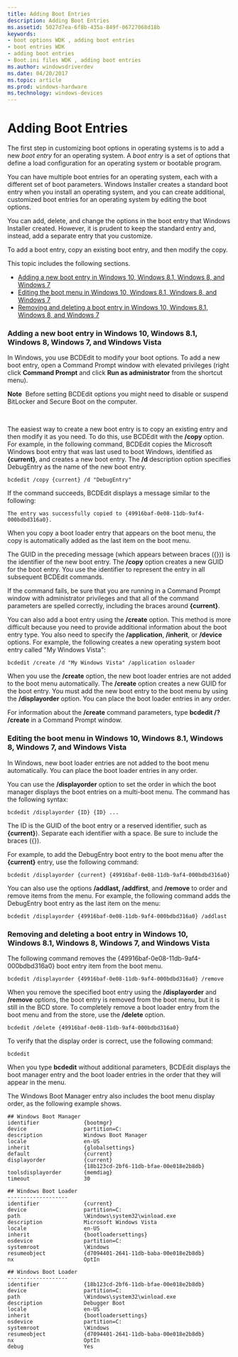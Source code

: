 ```yaml
---
title: Adding Boot Entries
description: Adding Boot Entries
ms.assetid: 5027d7ea-6f8b-435a-849f-06727068d18b
keywords:
- boot options WDK , adding boot entries
- boot entries WDK
- adding boot entries
- Boot.ini files WDK , adding boot entries
ms.author: windowsdriverdev
ms.date: 04/20/2017
ms.topic: article
ms.prod: windows-hardware
ms.technology: windows-devices
---
```


# Adding Boot Entries


The first step in customizing boot options in operating systems is to add a new *boot entry* for an operating system. A *boot entry* is a set of options that define a load configuration for an operating system or bootable program.

You can have multiple boot entries for an operating system, each with a different set of boot parameters. Windows Installer creates a standard boot entry when you install an operating system, and you can create additional, customized boot entries for an operating system by editing the boot options.

You can add, delete, and change the options in the boot entry that Windows Installer created. However, it is prudent to keep the standard entry and, instead, add a separate entry that you customize.

To add a boot entry, copy an existing boot entry, and then modify the copy.

This topic includes the following sections.

-   [Adding a new boot entry in Windows 10, Windows 8.1, Windows 8, and Windows 7](#adding-a-new-boot-entry-in-windows-vista-and-later)
-   [Editing the boot menu in Windows 10, Windows 8.1, Windows 8, and Windows 7](#editing-the-boot-menu-in-windows-vista-and-later)
-   [Removing and deleting a boot entry in Windows 10, Windows 8.1, Windows 8, and Windows 7](#removing-a-boot-entry-in-windows-vista-and-later)

### Adding a new boot entry in Windows 10, Windows 8.1, Windows 8, Windows 7, and Windows Vista <a name="adding-a-new-boot-entry-in-windows-vista-and-later"></a>

In Windows, you use BCDEdit to modify your boot options. To add a new boot entry, open a Command Prompt window with elevated privileges (right click **Command Prompt** and click **Run as administrator** from the shortcut menu).

**Note**  Before setting BCDEdit options you might need to disable or suspend BitLocker and Secure Boot on the computer.

 

The easiest way to create a new boot entry is to copy an existing entry and then modify it as you need. To do this, use BCDEdit with the **/copy** option. For example, in the following command, BCDEdit copies the Microsoft Windows boot entry that was last used to boot Windows, identified as **{current}**, and creates a new boot entry. The **/d** description option specifies DebugEntry as the name of the new boot entry.

```
bcdedit /copy {current} /d "DebugEntry"
```

If the command succeeds, BCDEdit displays a message similar to the following:

```
The entry was successfully copied to {49916baf-0e08-11db-9af4-000bdbd316a0}.
```

When you copy a boot loader entry that appears on the boot menu, the copy is automatically added as the last item on the boot menu.

The GUID in the preceding message (which appears between braces ({})) is the identifier of the new boot entry. The **/copy** option creates a new GUID for the boot entry. You use the identifier to represent the entry in all subsequent BCDEdit commands.

If the command fails, be sure that you are running in a Command Prompt window with administrator privileges and that all of the command parameters are spelled correctly, including the braces around **{current}**.

You can also add a boot entry using the **/create** option. This method is more difficult because you need to provide additional information about the boot entry type. You also need to specify the **/application**, **/inherit**, or **/device** options. For example, the following creates a new operating system boot entry called "My Windows Vista":

```
bcdedit /create /d "My Windows Vista" /application osloader
```

When you use the **/create** option, the new boot loader entries are not added to the boot menu automatically. The **/create** option creates a new GUID for the boot entry. You must add the new boot entry to the boot menu by using the **/displayorder** option. You can place the boot loader entries in any order.

For information about the **/create** command parameters, type **bcdedit /? /create** in a Command Prompt window.

### Editing the boot menu in Windows 10, Windows 8.1, Windows 8, Windows 7, and Windows Vista <a name="editing-the-boot-menu-in-windows-vista-and-later"></a>

In Windows, new boot loader entries are not added to the boot menu automatically. You can place the boot loader entries in any order.

You can use the **/displayorder** option to set the order in which the boot manager displays the boot entries on a multi-boot menu. The command has the following syntax:

```
bcdedit /displayorder {ID} {ID} ...
```

The ID is the GUID of the boot entry or a reserved identifier, such as **{current}**). Separate each identifier with a space. Be sure to include the braces ({}).

For example, to add the DebugEntry boot entry to the boot menu after the **{current}** entry, use the following command:

```
bcdedit /displayorder {current} {49916baf-0e08-11db-9af4-000bdbd316a0}
```

You can also use the options **/addlast, /addfirst**, and **/remove** to order and remove items from the menu. For example, the following command adds the DebugEntry boot entry as the last item on the menu:

```
bcdedit /displayorder {49916baf-0e08-11db-9af4-000bdbd316a0} /addlast
```

### Removing and deleting a boot entry in Windows 10, Windows 8.1, Windows 8, Windows 7, and Windows Vista <a name="removing-a-boot-entry-in-windows-vista-and-later"></a>

The following command removes the {49916baf-0e08-11db-9af4-000bdbd316a0} boot entry item from the boot menu.

```
bcdedit /displayorder {49916baf-0e08-11db-9af4-000bdbd316a0} /remove
```

When you remove the specified boot entry using the **/displayorder** and **/remove** options, the boot entry is removed from the boot menu, but it is still in the BCD store. To completely remove a boot loader entry from the boot menu and from the store, use the **/delete** option.

```
bcdedit /delete {49916baf-0e08-11db-9af4-000bdbd316a0}
```

To verify that the display order is correct, use the following command:

```
bcdedit
```

When you type **bcdedit** without additional parameters, BCDEdit displays the boot manager entry and the boot loader entries in the order that they will appear in the menu.

The Windows Boot Manager entry also includes the boot menu display order, as the following example shows.

```
## Windows Boot Manager
identifier              {bootmgr}
device                  partition=C:
description             Windows Boot Manager
locale                  en-US
inherit                 {globalsettings}
default                 {current}
displayorder            {current}
                        {18b123cd-2bf6-11db-bfae-00e018e2b8db}
toolsdisplayorder       {memdiag}
timeout                 30

## Windows Boot Loader
-------------------
identifier              {current}
device                  partition=C:
path                    \Windows\system32\winload.exe
description             Microsoft Windows Vista
locale                  en-US
inherit                 {bootloadersettings}
osdevice                partition=C:
systemroot              \Windows
resumeobject            {d7094401-2641-11db-baba-00e018e2b8db}
nx                      OptIn

## Windows Boot Loader
-------------------
identifier              {18b123cd-2bf6-11db-bfae-00e018e2b8db}
device                  partition=C:
path                    \Windows\system32\winload.exe
description             Debugger Boot
locale                  en-US
inherit                 {bootloadersettings}
osdevice                partition=C:
systemroot              \Windows
resumeobject            {d7094401-2641-11db-baba-00e018e2b8db}
nx                      OptIn
debug                   Yes
```

 

 


